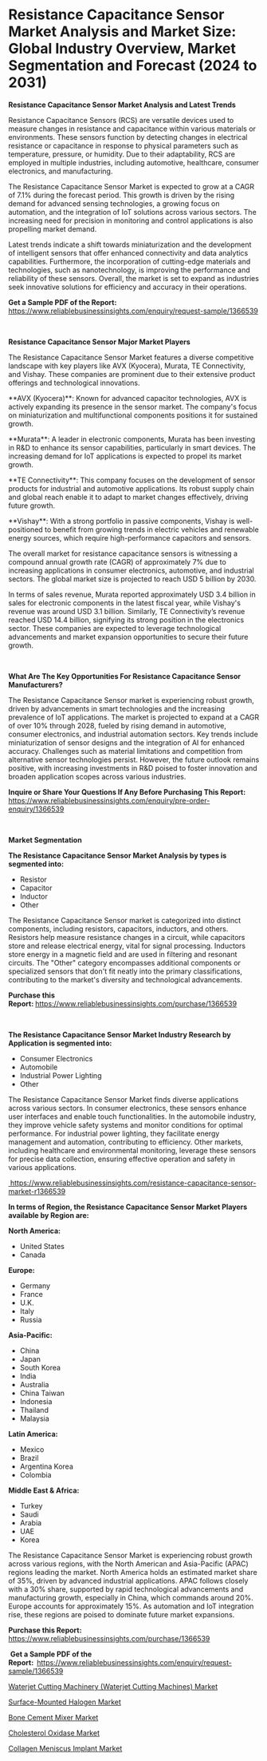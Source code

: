 <p><h1>Resistance Capacitance Sensor Market Analysis and Market Size: Global Industry Overview, Market Segmentation and Forecast (2024 to 2031)</h1></p><p><strong>Resistance Capacitance Sensor Market Analysis and Latest Trends</strong></p>
<p><p>Resistance Capacitance Sensors (RCS) are versatile devices used to measure changes in resistance and capacitance within various materials or environments. These sensors function by detecting changes in electrical resistance or capacitance in response to physical parameters such as temperature, pressure, or humidity. Due to their adaptability, RCS are employed in multiple industries, including automotive, healthcare, consumer electronics, and manufacturing.</p><p>The Resistance Capacitance Sensor Market is expected to grow at a CAGR of 7.1% during the forecast period. This growth is driven by the rising demand for advanced sensing technologies, a growing focus on automation, and the integration of IoT solutions across various sectors. The increasing need for precision in monitoring and control applications is also propelling market demand.</p><p>Latest trends indicate a shift towards miniaturization and the development of intelligent sensors that offer enhanced connectivity and data analytics capabilities. Furthermore, the incorporation of cutting-edge materials and technologies, such as nanotechnology, is improving the performance and reliability of these sensors. Overall, the market is set to expand as industries seek innovative solutions for efficiency and accuracy in their operations.</p></p>
<p><strong>Get a Sample PDF of the Report:&nbsp;</strong> <a href="https://www.reliablebusinessinsights.com/enquiry/request-sample/1366539">https://www.reliablebusinessinsights.com/enquiry/request-sample/1366539</a></p>
<p>&nbsp;</p>
<p><strong>Resistance Capacitance Sensor Major Market Players</strong></p>
<p><p>The Resistance Capacitance Sensor Market features a diverse competitive landscape with key players like AVX (Kyocera), Murata, TE Connectivity, and Vishay. These companies are prominent due to their extensive product offerings and technological innovations.</p><p>**AVX (Kyocera)**: Known for advanced capacitor technologies, AVX is actively expanding its presence in the sensor market. The company's focus on miniaturization and multifunctional components positions it for sustained growth.</p><p>**Murata**: A leader in electronic components, Murata has been investing in R&D to enhance its sensor capabilities, particularly in smart devices. The increasing demand for IoT applications is expected to propel its market growth.</p><p>**TE Connectivity**: This company focuses on the development of sensor products for industrial and automotive applications. Its robust supply chain and global reach enable it to adapt to market changes effectively, driving future growth.</p><p>**Vishay**: With a strong portfolio in passive components, Vishay is well-positioned to benefit from growing trends in electric vehicles and renewable energy sources, which require high-performance capacitors and sensors.</p><p>The overall market for resistance capacitance sensors is witnessing a compound annual growth rate (CAGR) of approximately 7% due to increasing applications in consumer electronics, automotive, and industrial sectors. The global market size is projected to reach USD 5 billion by 2030.</p><p>In terms of sales revenue, Murata reported approximately USD 3.4 billion in sales for electronic components in the latest fiscal year, while Vishay's revenue was around USD 3.1 billion. Similarly, TE Connectivity’s revenue reached USD 14.4 billion, signifying its strong position in the electronics sector. These companies are expected to leverage technological advancements and market expansion opportunities to secure their future growth.</p></p>
<p>&nbsp;</p>
<p><strong>What Are The Key Opportunities For Resistance Capacitance Sensor Manufacturers?</strong></p>
<p><p>The Resistance Capacitance Sensor market is experiencing robust growth, driven by advancements in smart technologies and the increasing prevalence of IoT applications. The market is projected to expand at a CAGR of over 10% through 2028, fueled by rising demand in automotive, consumer electronics, and industrial automation sectors. Key trends include miniaturization of sensor designs and the integration of AI for enhanced accuracy. Challenges such as material limitations and competition from alternative sensor technologies persist. However, the future outlook remains positive, with increasing investments in R&D poised to foster innovation and broaden application scopes across various industries.</p></p>
<p><strong>Inquire or Share Your Questions If Any Before Purchasing This Report:</strong> <a href="https://www.reliablebusinessinsights.com/enquiry/pre-order-enquiry/1366539">https://www.reliablebusinessinsights.com/enquiry/pre-order-enquiry/1366539</a></p>
<p>&nbsp;</p>
<p><strong>Market Segmentation</strong></p>
<p><strong>The Resistance Capacitance Sensor Market Analysis by types is segmented into:</strong></p>
<p><ul><li>Resistor</li><li>Capacitor</li><li>Inductor</li><li>Other</li></ul></p>
<p><p>The Resistance Capacitance Sensor market is categorized into distinct components, including resistors, capacitors, inductors, and others. Resistors help measure resistance changes in a circuit, while capacitors store and release electrical energy, vital for signal processing. Inductors store energy in a magnetic field and are used in filtering and resonant circuits. The "Other" category encompasses additional components or specialized sensors that don't fit neatly into the primary classifications, contributing to the market's diversity and technological advancements.</p></p>
<p><strong>Purchase this Report:&nbsp;</strong><a href="https://www.reliablebusinessinsights.com/purchase/1366539">https://www.reliablebusinessinsights.com/purchase/1366539</a></p>
<p>&nbsp;</p>
<p><strong>The Resistance Capacitance Sensor Market Industry Research by Application is segmented into:</strong></p>
<p><ul><li>Consumer Electronics</li><li>Automobile</li><li>Industrial Power Lighting</li><li>Other</li></ul></p>
<p><p>The Resistance Capacitance Sensor Market finds diverse applications across various sectors. In consumer electronics, these sensors enhance user interfaces and enable touch functionalities. In the automobile industry, they improve vehicle safety systems and monitor conditions for optimal performance. For industrial power lighting, they facilitate energy management and automation, contributing to efficiency. Other markets, including healthcare and environmental monitoring, leverage these sensors for precise data collection, ensuring effective operation and safety in various applications.</p></p>
<p><a href="https://www.reliablebusinessinsights.com/resistance-capacitance-sensor-market-r1366539">&nbsp;https://www.reliablebusinessinsights.com/resistance-capacitance-sensor-market-r1366539</a></p>
<p><strong>In terms of Region, the Resistance Capacitance Sensor Market Players available by Region are:</strong></p>
<p>
    <p> <strong> North America: </strong>
        <ul>
            <li>United States</li>
            <li>Canada</li>
        </ul>
        </p> 
    <p> <strong> Europe: </strong>
        <ul>
            <li>Germany</li>
            <li>France</li>
            <li>U.K.</li>
            <li>Italy</li>
            <li>Russia</li>
        </ul>
        </p> 
    <p> <strong> Asia-Pacific: </strong>
        <ul>
            <li>China</li>
            <li>Japan</li>
            <li>South Korea</li>
            <li>India</li>
            <li>Australia</li>
            <li>China Taiwan</li>
            <li>Indonesia</li>
            <li>Thailand</li>
            <li>Malaysia</li>
        </ul>
        </p> 
    <p> <strong> Latin America: </strong>
        <ul>
            <li>Mexico</li>
            <li>Brazil</li>
            <li>Argentina Korea</li>
            <li>Colombia</li>
        </ul>
        </p> 
    <p> <strong> Middle East & Africa: </strong>
        <ul>
            <li>Turkey</li>
            <li>Saudi</li>
            <li>Arabia</li>
            <li>UAE</li>
            <li>Korea</li>
        </ul>
    </p>
    </p>
<p><p>The Resistance Capacitance Sensor Market is experiencing robust growth across various regions, with the North American and Asia-Pacific (APAC) regions leading the market. North America holds an estimated market share of 35%, driven by advanced industrial applications. APAC follows closely with a 30% share, supported by rapid technological advancements and manufacturing growth, especially in China, which commands around 20%. Europe accounts for approximately 15%. As automation and IoT integration rise, these regions are poised to dominate future market expansions.</p></p>
<p><strong>Purchase this Report: </strong><a href="https://www.reliablebusinessinsights.com/purchase/1366539">https://www.reliablebusinessinsights.com/purchase/1366539</a></p>
<p>&nbsp;<strong>Get a Sample PDF of the Report:&nbsp;&nbsp;</strong><a href="https://www.reliablebusinessinsights.com/enquiry/request-sample/1366539">https://www.reliablebusinessinsights.com/enquiry/request-sample/1366539</a></p>
<p><strong></strong></p>
<p><p><a href="https://issuu.com/reportprime-2/docs/waterjet-cutting-machinery-waterjet_a3dde914e6a817">Waterjet Cutting Machinery (Waterjet Cutting Machines) Market</a></p><p><a href="https://issuu.com/reportprime-2/docs/surface-mounted-halogen-market-size_00b1f1b1f5361f">Surface-Mounted Halogen Market</a></p><p><a href="https://www.linkedin.com/pulse/bone-cement-mixer-market-global-regional-analysis-focus-region-miobe?trackingId=7yFoBdgDQnOVovnFC6wwOg%3D%3D">Bone Cement Mixer Market</a></p><p><a href="https://www.linkedin.com/pulse/cholesterol-oxidase-market-share-size-trends-industry-analysis-lwydc?trackingId=44PyCsQ%2BRBqNYd0ud8%2BJpg%3D%3D">Cholesterol Oxidase Market</a></p><p><a href="https://www.linkedin.com/pulse/global-market-pulse-trends-growth-analysis-collagen-xydce?trackingId=0Aq4sPwFQJSNMGUSQjsOZQ%3D%3D">Collagen Meniscus Implant Market</a></p></p>